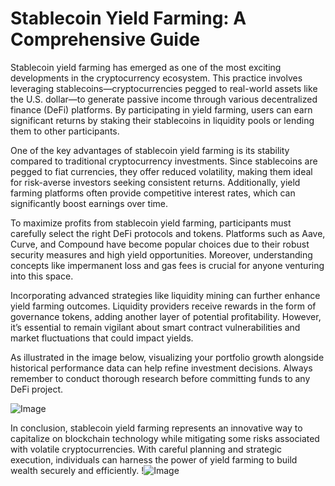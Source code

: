 # Stablecoin Yield Farming: A Comprehensive Guide

Stablecoin yield farming has emerged as one of the most exciting developments in the cryptocurrency ecosystem. This practice involves leveraging stablecoins—cryptocurrencies pegged to real-world assets like the U.S. dollar—to generate passive income through various decentralized finance (DeFi) platforms. By participating in yield farming, users can earn significant returns by staking their stablecoins in liquidity pools or lending them to other participants.

One of the key advantages of stablecoin yield farming is its stability compared to traditional cryptocurrency investments. Since stablecoins are pegged to fiat currencies, they offer reduced volatility, making them ideal for risk-averse investors seeking consistent returns. Additionally, yield farming platforms often provide competitive interest rates, which can significantly boost earnings over time.

To maximize profits from stablecoin yield farming, participants must carefully select the right DeFi protocols and tokens. Platforms such as Aave, Curve, and Compound have become popular choices due to their robust security measures and high yield opportunities. Moreover, understanding concepts like impermanent loss and gas fees is crucial for anyone venturing into this space.

Incorporating advanced strategies like liquidity mining can further enhance yield farming outcomes. Liquidity providers receive rewards in the form of governance tokens, adding another layer of potential profitability. However, it’s essential to remain vigilant about smart contract vulnerabilities and market fluctuations that could impact yields.

As illustrated in the image below, visualizing your portfolio growth alongside historical performance data can help refine investment decisions. Always remember to conduct thorough research before committing funds to any DeFi project.

![Image](https://github.com/user-attachments/assets/3be06921-4469-491d-bd37-5f14c53422b7)

In conclusion, stablecoin yield farming represents an innovative way to capitalize on blockchain technology while mitigating some risks associated with volatile cryptocurrencies. With careful planning and strategic execution, individuals can harness the power of yield farming to build wealth securely and efficiently. !![Image](https://github.com/user-attachments/assets/3be06921-4469-491d-bd37-5f14c53422b7)